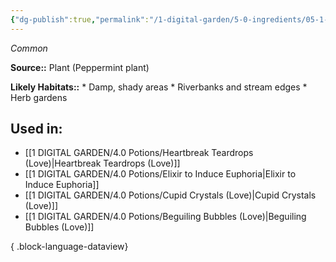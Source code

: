 ```yaml
---
{"dg-publish":true,"permalink":"/1-digital-garden/5-0-ingredients/05-1-plants/bundle-of-peppermint/","tags":["ingredient","common"]}
---
```


*Common*

**Source::** Plant (Peppermint plant)

**Likely Habitats::** * Damp, shady areas * Riverbanks and stream edges * Herb gardens

## Used in:

- [[1 DIGITAL GARDEN/4.0 Potions/Heartbreak Teardrops (Love)\|Heartbreak Teardrops (Love)]]
- [[1 DIGITAL GARDEN/4.0 Potions/Elixir to Induce Euphoria\|Elixir to Induce Euphoria]]
- [[1 DIGITAL GARDEN/4.0 Potions/Cupid Crystals (Love)\|Cupid Crystals (Love)]]
- [[1 DIGITAL GARDEN/4.0 Potions/Beguiling Bubbles (Love)\|Beguiling Bubbles (Love)]]

{ .block-language-dataview}

